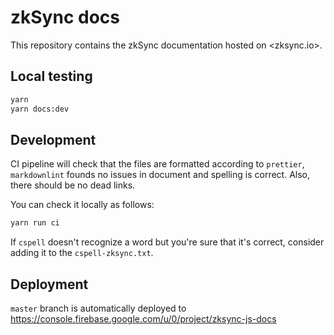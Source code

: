# zkSync docs

This repository contains the zkSync documentation hosted on <zksync.io>.

## Local testing

```bash
yarn
yarn docs:dev
```

## Development

CI pipeline will check that the files are formatted according to `prettier`, `markdownlint` founds no issues in document
and spelling is correct. Also, there should be no dead links.

You can check it locally as follows:

```bash
yarn run ci
```

If `cspell` doesn't recognize a word but you're sure that it's correct, consider adding it to the `cspell-zksync.txt`.

## Deployment

`master` branch is automatically deployed to <https://console.firebase.google.com/u/0/project/zksync-js-docs>
